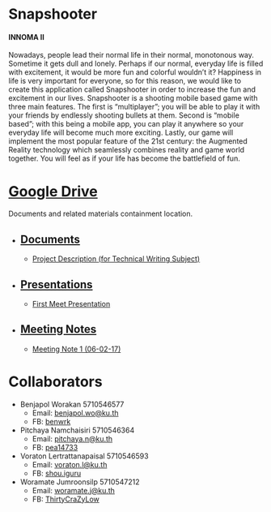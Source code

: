 # Snapshooter
#### INNOMA II
Nowadays, people lead their normal life in their normal, monotonous way. Sometime it gets dull and lonely. Perhaps if our normal, everyday life is filled with excitement, it would be more fun and colorful wouldn’t it? Happiness in life is very important for everyone, so for this reason, we would like to create this application called Snapshooter in order to increase the fun and excitement in our lives. Snapshooter is a shooting mobile based game with three main features. The first is “multiplayer”; you will be able to play it with your friends by endlessly shooting bullets at them. Second is “mobile based”; with this being a mobile app, you can play it anywhere so your everyday life will become much more exciting. Lastly, our game will implement the most popular feature of the 21st century: the Augmented Reality technology which seamlessly combines reality and game world together. You will feel as if your life has become the battlefield of fun.

# [Google Drive](https://docs.google.com/document/d/1ArdrwmB_NtZZnaZ5XMVdGbZSGrW4y5jJe6Q41Ad-JCQ/edit?usp=sharing)
Documents and related materials containment location.

* ## [Documents](https://drive.google.com/drive/folders/0B_PkVFnTWJV4aTc3ajFhaXNMOEE?usp=sharing)
  * [Project Description (for Technical Writing Subject)](https://docs.google.com/document/d/1eC-3lZ1fOxkv7P5k82uP8TfuX34XoFH4L2ag5VmmK4Q/edit?usp=sharing)

* ## [Presentations](https://drive.google.com/drive/folders/0B_PkVFnTWJV4aTc3ajFhaXNMOEE?usp=sharing)
  * [First Meet Presentation](https://docs.google.com/presentation/d/1gEbtNjg9nPwvfnxlfugM9stV9kwTnofgEXJhtg8MVRw/edit#slide=id.p)

* ## [Meeting Notes](https://drive.google.com/drive/folders/0B_PkVFnTWJV4aTc3ajFhaXNMOEE?usp=sharing)
  * [Meeting Note 1 (06-02-17)](https://docs.google.com/document/d/1TExzjV-1owzrqzKVsIyrIjqpVSi00ULWnxBXr-HCMBI/edit?usp=sharing)

# Collaborators
* Benjapol Worakan 5710546577
  * Email: benjapol.wo@ku.th
  * FB: [benwrk](https://www.facebook.com/benwrk)
* Pitchaya Namchaisiri 5710546364
  * Email: pitchaya.n@ku.th
  * FB: [pea14733](https://www.facebook.com/pea14733)
* Voraton Lertrattanapaisal 5710546593
  * Email: voraton.l@ku.th
  * FB: [shou.iguru](https://www.facebook.com/shou.iguru)
* Woramate Jumroonsilp 5710547212
  * Email: woramate.j@ku.th
  * FB: [ThirtyCraZyLow](https://www.facebook.com/ThirtyCraZyLow)

